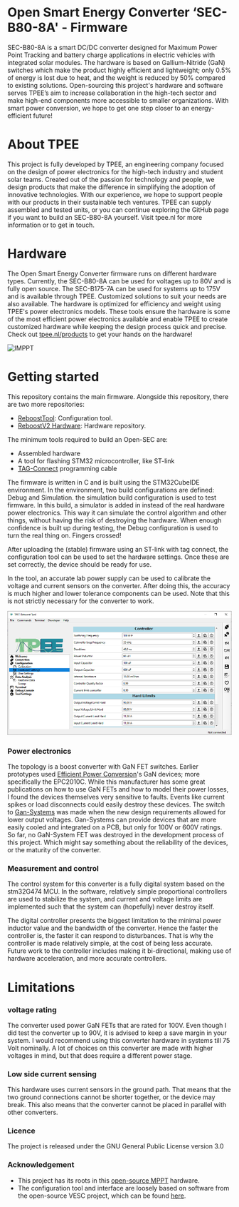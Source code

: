 # Open Smart Energy Converter ‘SEC-B80-8A' - Firmware #
SEC-B80-8A is a smart DC/DC converter designed for Maximum Power Point Tracking and battery charge applications in electric vehicles with integrated solar modules. The hardware is based on Gallium-Nitride (GaN) switches which make the product highly efficient and lightweight; only 0.5% of energy is lost due to heat, and the weight is reduced by 50% compared to existing solutions.
Open-sourcing this project's hardware and software serves TPEE’s aim to increase collaboration in the high-tech sector and make high-end components more accessible to smaller organizations. With smart power conversion, we hope to get one step closer to an energy-efficient future!

# About TPEE #
This project is fully developed by TPEE, an engineering company focused on the design of power electronics for the high-tech industry and student solar teams. Created out of the passion for technology and people, we design products that make the difference in simplifying the adoption of innovative technologies. With our experience, we hope to support people with our products in their sustainable tech ventures.
TPEE can supply assembled and tested units, or you can continue exploring the GitHub page if you want to build an SEC-B80-8A yourself. Visit tpee.nl for more information or to get in touch.  

# Hardware #
The Open Smart Energy Converter firmware runs on different hardware types. Currently, the SEC-B80-8A can be used for voltages up to 80V and is fully open source. The SEC-B175-7A can be used for systems up to 175V and is available through TPEE. Customized solutions to suit your needs are also available. The hardware is optimized for efficiency and weight using TPEE's power electronics models. These tools ensure the hardware is some of the most efficient power electronics available and enable TPEE to create customized hardware while keeping the design process quick and precise. Check out [tpee.nl/products](https://www.tpee.nl/roducts) to get your hands on the hardware!

![IMPPT](Pictures/MPPT-STRAIGHT.png)

# Getting started #
This repository contains the main firmware. Alongside this repository, there are two more repositories:

* [ReboostTool](https://github.com/TjitteS/ReboostTool): Configuration tool.
* [ReboostV2 Hardware](https://github.com/TjitteS/ReboostV2-Hardware): Hardware repository.


The minimum tools required to build an Open-SEC are:
* Assembled hardware
* A tool for flashing STM32 microcontroller, like ST-link
* [TAG-Connect](https://www.tag-connect.com/debugger-cable-selection-installation-instructions/st-link-v2) programming cable

The firmware is written in C and is built using the STM32CubeIDE environment. In the environment, two build configurations are defined: Debug and Simulation. the simulation build configuration is used to test firmware. In this build, a simulator is added in instead of the real hardware power electronics. This way it can simulate the control algorithm and other things, without having the risk of destroying the hardware. When enough confidence is built up during testing, the Debug configuration is used to turn the real thing on. Fingers crossed!

After uploading the (stable) firmware using an ST-link with tag connect, the configuration tool can be used to set the hardware settings. Once these are set correctly, the device should be ready for use.

In the tool, an accurate lab power supply can be used to calibrate the voltage and current sensors on the converter. After doing this, the accuracy is much higher and lower tolerance components can be used. Note that this is not strictly necessary for the converter to work.

![Tool](Pictures/tool02.png)

### Power electronics ###
The topology is a boost converter with GaN FET switches. Earlier prototypes used [Efficient Power Conversion](https://epc-co.com/epc)'s GaN devices; more specifically the EPC2010C. While this manufacturer has some great publications on how to use GaN FETs and how to model their power losses, I found the devices themselves very sensitive to faults. Events like current spikes or load disconnects could easily destroy these devices. The switch to [Gan-Systems](https://gansystems.com/) was made when the new design requirements allowed for lower output voltages. Gan-Systems can provide devices that are more easily cooled and integrated on a PCB, but only for 100V or 600V ratings. So far, no GaN-System FET was destroyed in the development process of this project. Which might say something about the reliability of the devices, or the maturity of the converter. 


### Measurement and control ###
The control system for this converter is a fully digital system based on the stm32G474 MCU. In the software, relatively simple proportional controllers are used to stabilize the system, and current and voltage limits are implemented such that the system can (hopefully) never destroy itself. 

The digital controller presents the biggest limitation to the minimal power inductor value and the bandwidth of the converter. Hence the faster the controller is, the faster it can respond to disturbances. That is why the controller is made relatively simple, at the cost of being less accurate. Future work to the controller includes making it bi-directional, making use of hardware acceleration, and more accurate controllers. 


# Limitations #
### voltage rating ###
The converter used power GaN FETs that are rated for 100V. Even though I did test the converter up to 90V, it is advised to keep a save margin in your system. I would recommend using this converter hardware in systems till 75 Volt nominally. A lot of choices on this converter are made with higher voltages in mind, but that does require a different power stage.

### Low side current sensing ###
This hardware uses current sensors in the ground path. That means that the two ground connections cannot be shorter together, or the device may break. This also means that the converter cannot be placed in parallel with other converters.

### Licence ###
The project is released under the GNU General Public License version 3.0

### Acknowledgement ###

* This project has its roots in this [open-source MPPT](https://github.com/DieBieEngineering/DieBieMPPT) hardware.
* The configuration tool and interface are loosely based on software from the open-source VESC project, which can be found [here](https://github.com/vedderb/vesc_tool).
